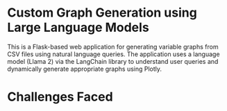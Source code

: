 # Custom Graph Generation using Large Language Models
This is a Flask-based web application for generating variable graphs from CSV files using natural language queries. The application uses a language model (Llama 2) via the LangChain library to understand user queries and dynamically generate appropriate graphs using Plotly.

# Challenges Faced 
